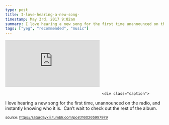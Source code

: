 ```yaml
---
type: post
title: I-love-hearing-a-new-song-
timestamp: May 3rd, 2017 9:02am
summary: I love hearing a new song for the first time unannounced on the radio and instantly knowing who it is  Can’t wait to check out the rest of the album
tags: ["yeg", "recommended", "music"]
---
```

<embed type="audio/mpeg" src="https://bandcamp.com/stream_redirect?enc=mp3-128&amp;track_id=3060742330&amp;ts=1618828289&amp;t=3f513273e795169c1c71c329d18c98e60c5f56f0"></embed>
                    
                                               <div class="caption">
I love hearing a new song for the first time, unannounced on the radio, and instantly knowing who it is.  Can’t wait to check out the rest of the album.
 
                                    
                                
<small>source: https://saturdayxiii.tumblr.com/post/160265997979</small>